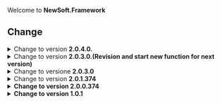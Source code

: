 Welcome to <b>NewSoft.Framework</b>

## Change
<details><summary>Change to version <b>2.0.4.0.</b></summary>
  <br>

Coming Soon
</details>

<details><summary>Change to version <b>2.0.3.0.(Revision and start new function for next version)</b></summary>
  <br>

Add Function to SysInfo: GetBatteryInfo<br>
Add Two Module: Interop and FunMath
</details>

<details><summary>Change to versione <b>2.0.3.0</b></summary>
  <br>
Add <b>Module Functions</b><br>
<b>Fixed</b> a part of the tips view for the <b>Dev IDE component</b> while coding<br>
</details>

<details><summary>Change to version <b>2.0.1.374</b></summary>
  <br>

Add <b>Diagnostic Module</b><br>
Add <b>PrivateDiagnostic Module<b> for counter use Lib<br>
</details>

<details><summary>Change to version <b>2.0.0.374</b></summary>
  <br>

Add <b>Module Registry.</b><br>
** this module helps the manipulation of the system registry
</details>

<details><summary>Change to version <b>1.0.1</b></summary>
  <br>
Change to version <b>1.0.1</b><br>

Add <b>MicaEffect Module</b><br>
Add <b>SysInfo Module</b><br>
Add <b>Update Module</b><br>
Add <b>Network Module</b><br>
</details>
